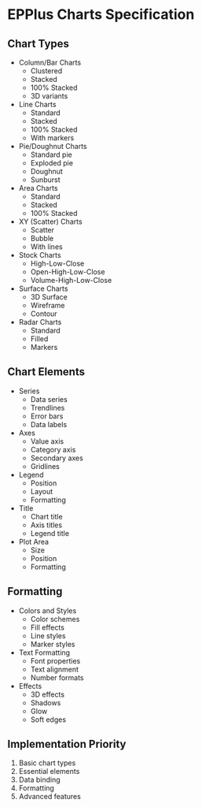 # EPPlus Charts Specification

## Chart Types
- Column/Bar Charts
  - Clustered
  - Stacked
  - 100% Stacked
  - 3D variants
- Line Charts
  - Standard
  - Stacked
  - 100% Stacked
  - With markers
- Pie/Doughnut Charts
  - Standard pie
  - Exploded pie
  - Doughnut
  - Sunburst
- Area Charts
  - Standard
  - Stacked
  - 100% Stacked
- XY (Scatter) Charts
  - Scatter
  - Bubble
  - With lines
- Stock Charts
  - High-Low-Close
  - Open-High-Low-Close
  - Volume-High-Low-Close
- Surface Charts
  - 3D Surface
  - Wireframe
  - Contour
- Radar Charts
  - Standard
  - Filled
  - Markers

## Chart Elements
- Series
  - Data series
  - Trendlines
  - Error bars
  - Data labels
- Axes
  - Value axis
  - Category axis
  - Secondary axes
  - Gridlines
- Legend
  - Position
  - Layout
  - Formatting
- Title
  - Chart title
  - Axis titles
  - Legend title
- Plot Area
  - Size
  - Position
  - Formatting

## Formatting
- Colors and Styles
  - Color schemes
  - Fill effects
  - Line styles
  - Marker styles
- Text Formatting
  - Font properties
  - Text alignment
  - Number formats
- Effects
  - 3D effects
  - Shadows
  - Glow
  - Soft edges

## Implementation Priority
1. Basic chart types
2. Essential elements
3. Data binding
4. Formatting
5. Advanced features